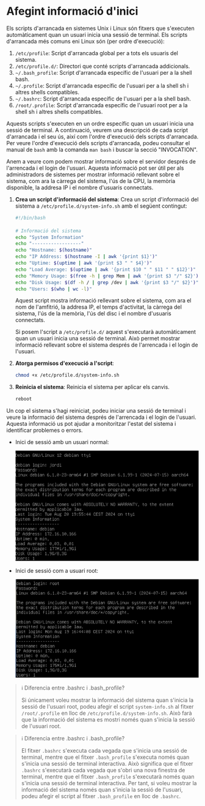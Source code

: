 # Afegint informació d'inici

Els scripts d'arrancada en sistemes Unix i Linux són fitxers que s'executen automàticament quan un usuari inicia una sessió de terminal. Els scripts d'arrancada més comuns eni Linux són (per ordre d'execució):

1. `/etc/profile`: Script d'arrancada global per a tots els usuaris del sistema.
2. `/etc/profile.d/`: Directori que conté scripts d'arrancada addicionals.
3. `~/.bash_profile`: Script d'arrancada específic de l'usuari per a la shell bash.
4. `~/.profile`: Script d'arrancada específic de l'usuari per a la shell sh i altres shells compatibles.
5. `~/.bashrc`: Script d'arrancada específic de l'usuari per a la shell bash.
6. `/root/.profile`: Script d'arrancada específic de l'usuari root per a la shell sh i altres shells compatibles.

Aquests scripts s'executen en un ordre específic quan un usuari inicia una sessió de terminal. A continuació, veurem una descripció de cada script d'arrancada i el seu ús, així com l'ordre d'execució dels scripts d'arrancada. Per veure l'ordre d'execució dels scripts d'arrancada, podeu consultar el manual de `bash` amb la comanda `man bash` i buscar la secció "INVOCATION".

Anem a veure com podem mostrar informació sobre el servidor després de l'arrencada i el login de l'usuari. Aquesta informació pot ser útil per als administradors de sistemes per mostrar informació rellevant sobre el sistema, com ara la càrrega del sistema, l'ús de la CPU, la memòria disponible, la addresa IP i el nombre d'usuaris connectats.

1. **Crea un script d'informació del sistema**: Crea un script d'informació del sistema a `/etc/profile.d/system-info.sh` amb el següent contingut:

    ```bash
    #!/bin/bash

    # Informació del sistema
    echo "System Information"
    echo "------------------"
    echo "Hostname: $(hostname)"
    echo "IP Address: $(hostname -I | awk '{print $1}')"
    echo "Uptime: $(uptime | awk '{print $3 " " $4}')"
    echo "Load Average: $(uptime | awk '{print $10 " " $11 " " $12}')"
    echo "Memory Usage: $(free -h | grep Mem | awk '{print $3 "/" $2}')"
    echo "Disk Usage: $(df -h / | grep /dev | awk '{print $3 "/" $2}')"
    echo "Users: $(who | wc -l)"
    ```

    Aquest script mostra informació rellevant sobre el sistema, com ara el nom de l'amfitrió, la addresa IP, el temps d'activitat, la càrrega del sistema, l'ús de la memòria, l'ús del disc i el nombre d'usuaris connectats.

    Si posem l'script a `/etc/profile.d/` aquest s'executarà automàticament quan un usuari inicia una sessió de terminal. Això permet mostrar informació rellevant sobre el sistema després de l'arrencada i el login de l'usuari.

4. **Atorga permisos d'execució a l'script**:

    ```bash
    chmod +x /etc/profile.d/system-info.sh
    ```

5. **Reinicia el sistema**: Reinicia el sistema per aplicar els canvis.

    ```bash
    reboot
    ```

Un cop el sistema s'hagi reiniciat, podeu iniciar una sessió de terminal i veure la informació del sistema després de l'arrencada i el login de l'usuari. Aquesta informació us pot ajudar a monitoritzar l'estat del sistema i identificar problemes o errors.

- Inici de sessió amb un usuari normal:

    ![Informació del sistema](../figures/systemd/system-info.png)

- Inici de sessió com a usuari root:
  
    ![Informació del sistema](../figures/systemd/system-info-root.png)

> ℹ️ Diferencia entre .bashrc i .bash_profile?
>
> Si únicament voleu mostrar la informació del sistema quan s'inicia la sessió de l'usuari root, podeu afegir el script `system-info.sh` al fitxer `/root/.profile` en lloc de `/etc/profile.d/system-info.sh`. Això farà que la informació del sistema es mostri només quan s'inicia la sessió de l'usuari root.

> ℹ️ Diferencia entre .bashrc i .bash_profile?
>
> El fitxer `.bashrc` s'executa cada vegada que s'inicia una sessió de terminal, mentre que el fitxer `.bash_profile` s'executa només quan s'inicia una sessió de terminal interactiva. Això significa que el fitxer `.bashrc` s'executarà cada vegada que s'obri una nova finestra de terminal, mentre que el fitxer `.bash_profile` s'executarà només quan s'inicia una sessió de terminal interactiva. Per tant, si voleu mostrar la informació del sistema només quan s'inicia la sessió de l'usuari, podeu afegir el script al fitxer `.bash_profile` en lloc de `.bashrc`.
